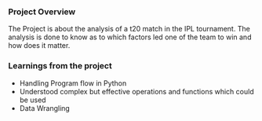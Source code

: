 ### Project Overview

 The Project is about the analysis of a t20 match in the IPL tournament. The analysis is done to know as to which factors led one of the team to win and how does it matter.


### Learnings from the project

 - Handling Program flow in Python
- Understood complex but effective operations and functions which could be used
- Data Wrangling


